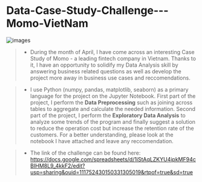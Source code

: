 # Data-Case-Study-Challenge---Momo-VietNam




 ![images](https://user-images.githubusercontent.com/80074386/171091630-f6a7dd55-ed3b-4925-9452-07435a7fd00e.jpeg)




> - During the month of April, I have come across an interesting Case Study of Momo - a leading fintech company in Vietnam. Thanks to it, I have an opportunity to solidify my Data Analysis skill by answering business related questions as well as develop the project more away in business use cases and reccomendations. 

> - I use Python (numpy, pandas, matplotlib, seaborn) as a primary language for the project on the Jupyter Notebook. First part of the project, I perform the **Data Preprocessing** such as joining across tables to aggregate and calculate the needed information. Second part of the project, I perform the **Exploratory Data Analysis** to analyze some trends of the program and finally suggest a solution to reduce the operation cost but increase the retention rate of the customers. For a better understanding, please look at the notebook I have attached and leave any reccomendation. 

> - The link of the challenge can be found here: https://docs.google.com/spreadsheets/d/1iStAqLZKYU4ipkMF94cBIHM8L9_4kkF2/edit?usp=sharing&ouid=111752430150331305019&rtpof=true&sd=true
